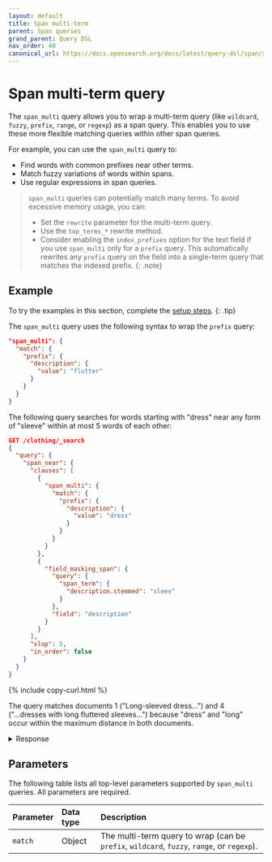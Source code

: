 ```yaml
---
layout: default
title: Span multi-term
parent: Span queries
grand_parent: Query DSL
nav_order: 40
canonical_url: https://docs.opensearch.org/docs/latest/query-dsl/span/span-multi-term/
---
```


# Span multi-term query

The `span_multi` query allows you to wrap a multi-term query (like `wildcard`, `fuzzy`, `prefix`, `range`, or `regexp`) as a span query. This enables you to use these more flexible matching queries within other span queries.

For example, you can use the `span_multi` query to:
- Find words with common prefixes near other terms.
- Match fuzzy variations of words within spans.
- Use regular expressions in span queries.

>`span_multi` queries can potentially match many terms. To avoid excessive memory usage, you can:
>- Set the `rewrite` parameter for the multi-term query.
>- Use the `top_terms_*` rewrite method.
>- Consider enabling the `index_prefixes` option for the text field if you use `span_multi` only for a `prefix` query. This automatically rewrites any `prefix` query on the field into a single-term query that matches the indexed prefix.
{: .note}

## Example

To try the examples in this section, complete the [setup steps]({{site.url}}{{site.baseurl}}/query-dsl/span/index/#setup).
{: .tip}

The `span_multi` query uses the following syntax to wrap the `prefix` query:

```json
"span_multi": {
  "match": {
    "prefix": {
      "description": {
        "value": "flutter"
      }
    }
  }
}
```

The following query searches for words starting with "dress" near any form of "sleeve" within at most 5 words of each other:

```json
GET /clothing/_search
{
  "query": {
    "span_near": {
      "clauses": [
        {
          "span_multi": {
            "match": {
              "prefix": {
                "description": {
                  "value": "dress"
                }
              }
            }
          }
        },
        {
          "field_masking_span": {
            "query": {
              "span_term": {
                "description.stemmed": "sleev"
              }
            },
            "field": "description"
          }
        }
      ],
      "slop": 5,
      "in_order": false
    }
  }
}
```
{% include copy-curl.html %}

The query matches documents 1 ("Long-sleeved dress...") and 4 ("...dresses with long fluttered sleeves...") because "dress" and "long" occur within the maximum distance in both documents.

<details markdown="block">
  <summary>
    Response
  </summary>
  {: .text-delta}

```json
{
  "took": 5,
  "timed_out": false,
  "_shards": {
    "total": 1,
    "successful": 1,
    "skipped": 0,
    "failed": 0
  },
  "hits": {
    "total": {
      "value": 2,
      "relation": "eq"
    },
    "max_score": 1.7590723,
    "hits": [
      {
        "_index": "clothing",
        "_id": "1",
        "_score": 1.7590723,
        "_source": {
          "description": "Long-sleeved dress shirt with a formal collar and button cuffs. "
        }
      },
      {
        "_index": "clothing",
        "_id": "4",
        "_score": 0.84792376,
        "_source": {
          "description": "A set of two midi silk shirt dresses with long fluttered sleeves in black. "
        }
      }
    ]
  }
}
```
</details>

## Parameters

The following table lists all top-level parameters supported by `span_multi` queries. All parameters are required.

| Parameter | Data type | Description |
|:----------|:-----|:------------|
| `match` | Object | The multi-term query to wrap (can be `prefix`, `wildcard`, `fuzzy`, `range`, or `regexp`). |
